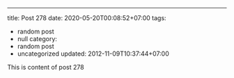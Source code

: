 ---
title: Post 278
date: 2020-05-20T00:08:52+07:00
tags:
  - random post
  - null
category:
  - random post
  - uncategorized
updated: 2012-11-09T10:37:44+07:00

This is content of post 278